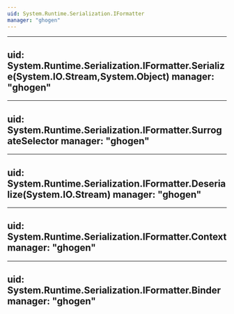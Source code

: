 ```yaml
---
uid: System.Runtime.Serialization.IFormatter
manager: "ghogen"
---
```


---
uid: System.Runtime.Serialization.IFormatter.Serialize(System.IO.Stream,System.Object)
manager: "ghogen"
---

---
uid: System.Runtime.Serialization.IFormatter.SurrogateSelector
manager: "ghogen"
---

---
uid: System.Runtime.Serialization.IFormatter.Deserialize(System.IO.Stream)
manager: "ghogen"
---

---
uid: System.Runtime.Serialization.IFormatter.Context
manager: "ghogen"
---

---
uid: System.Runtime.Serialization.IFormatter.Binder
manager: "ghogen"
---
